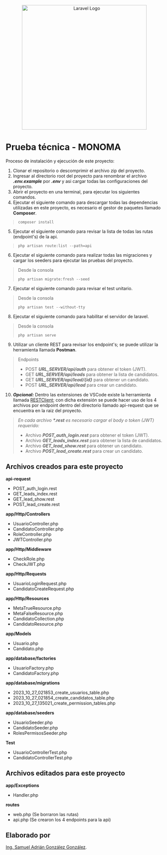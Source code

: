 <p align="center"><a href="https://laravel.com" target="_blank"><img src="https://raw.githubusercontent.com/laravel/art/master/logo-lockup/5%20SVG/2%20CMYK/1%20Full%20Color/laravel-logolockup-cmyk-red.svg" width="400" alt="Laravel Logo"></a></p>

# Prueba técnica - MONOMA

Proceso de instalación y ejecución de este proyecto:

1. Clonar el repositorio o descomprimir el archivo zip del proyecto.
2. Ingresar al directorio root del proyecto para renombrar el archivo *__.env.example__* por *__.env__* y asi cargar todas las configuraciones del proyecto.
3. Abrir el proyecto en una terminal, para ejecutar los siguientes comandos.
4. Ejecutar el siguiente comando para descargar todas las dependencias utilizadas en este proyecto, es necesario el gestor de paquetes llamado __Composer__.
> ```console
> composer install
5. Ejecutar el siguiente comando para revisar la lista de todas las rutas (endpoint's) de la api.
> ```console
> php artisan route:list --path=api
6. Ejecutar el siguiente comando para realizar todas las migraciones y cargar los seeders para ejecutar las pruebas del proyecto.
> Desde la consola
> ```console
> php artisan migrate:fresh --seed
7. Ejecutar el siguiente comando para revisar el test unitario.
> Desde la consola
> ```console
> php artisan test --without-tty
8. Ejecutar el siguiente comando para habilitar el servidor de laravel.
> Desde la consola
> ```console
> php artisan serve
9. Utilizar un cliente REST para revisar los endpoint's; se puede utilizar la herramienta llamada __Postman__.
>Endpoints
>- POST *__URL_SERVER/api/auth__* para obtener el token (JWT).
>- GET *__URL_SERVER/api/leads__* para obtener la lista de candidatos.
>- GET *__URL_SERVER/api/lead/{id}__* para obtener un candidato.
>- POST *__URL_SERVER/api/lead__* para crear un candidato.
10. *__Opcional:__* Dentro las extensiones de VSCode existe la herramienta llamada [RESTClient](https://marketplace.visualstudio.com/items?itemName=humao.rest-client); con dicha extensión se puede hacer uso de los 4 archivos por endpoint dentro del directorio llamado api-request que se encuentra en la raiz del proyecto.
>_En cada archivo __*.rest__ es necesario cargar el body o token (JWT) requerido:_
>- Archivo *__POST_auth_login.rest__* para obtener el token (JWT).
>- Archivo *__GET_leads_index.rest__* para obtener la lista de candidatos.
>- Archivo *__GET_lead_show.rest__* para obtener un candidato.
>- Archivo *__POST_lead_create.rest__* para crear un candidato.

## Archivos creados para este proyecto

__api-request__
- POST_auth_login.rest
- GET_leads_index.rest
- GET_lead_show.rest
- POST_lead_create.rest

__app/Http/Controllers__
- UsuarioController.php
- CandidatoController.php
- RoleController.php
- JWTController.php

__app/Http/Middleware__
- CheckRole.php
- CheckJWT.php

__app/Http/Requests__
- UsuarioLoginRequest.php
- CandidatoCreateRequest.php

__app/Http/Resources__
- MetaTrueResource.php
- MetaFalseResource.php
- CandidatoCollection.php
- CandidatoResource.php

__app/Models__
- Usuario.php
- Candidato.php

__app/database/factories__
- UsuarioFactory.php
- CandidatoFactory.php

__app/database/migrations__
- 2023_10_27_021853_create_usuarios_table.php
- 2023_10_27_021854_create_candidatos_table.php
- 2023_10_27_135021_create_permission_tables.php

__app/database/seeders__
- UsuarioSeeder.php
- CandidatoSeeder.php
- RolesPermisosSeeder.php

__Test__
- UsuarioControllerTest.php
- CandidatoControllerTest.php

## Archivos editados para este proyecto

__app/Exceptions__
- Handler.php

__routes__
- web.php (Se borraron las rutas)
- api.php (Se crearon los 4 endpoints para la api)


## Elaborado por

[Ing. Samuel Adrián González González](mailto:samueladriang@gmail.com).